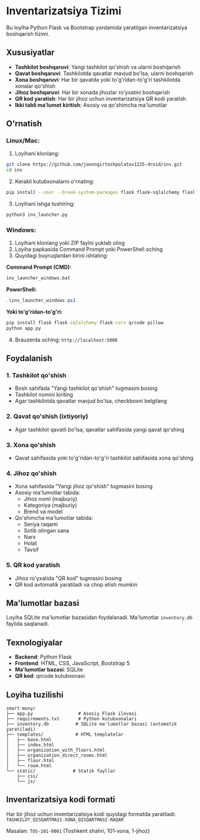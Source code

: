 # Inventarizatsiya Tizimi

Bu loyiha Python Flask va Bootstrap yordamida yaratilgan inventarizatsiya boshqarish tizimi.

## Xususiyatlar

- **Tashkilot boshqaruvi**: Yangi tashkilot qo'shish va ularni boshqarish
- **Qavat boshqaruvi**: Tashkilotda qavatlar mavjud bo'lsa, ularni boshqarish
- **Xona boshqaruvi**: Har bir qavatda yoki to'g'ridan-to'g'ri tashkilotda xonalar qo'shish
- **Jihoz boshqaruvi**: Har bir xonada jihozlar ro'yxatini boshqarish
- **QR kod yaratish**: Har bir jihoz uchun inventarizatsiya QR kodi yaratish
- **Ikki tabli ma'lumot kiritish**: Asosiy va qo'shimcha ma'lumotlar

## O'rnatish

### Linux/Mac:
1. Loyihani klonlang:
```bash
git clone https://github.com/jaxongirtoshpolatov1225-droid/inv.git
cd inv
```

2. Kerakli kutubxonalarni o'rnating:
```bash
pip install --user --break-system-packages flask flask-sqlalchemy flask-cors qrcode pillow
```

3. Loyihani ishga tushiring:
```bash
python3 inv_launcher.py
```

### Windows:
1. Loyihani klonlang yoki ZIP faylni yuklab oling
2. Loyiha papkasida Command Prompt yoki PowerShell oching
3. Quyidagi buyruqlardan birini ishlating:

**Command Prompt (CMD):**
```cmd
inv_launcher_windows.bat
```

**PowerShell:**
```powershell
.\inv_launcher_windows.ps1
```

**Yoki to'g'ridan-to'g'ri:**
```cmd
pip install flask flask-sqlalchemy flask-cors qrcode pillow
python app.py
```

4. Brauzerda oching: `http://localhost:5000`

## Foydalanish

### 1. Tashkilot qo'shish
- Bosh sahifada "Yangi tashkilot qo'shish" tugmasini bosing
- Tashkilot nomini kiriting
- Agar tashkilotda qavatlar mavjud bo'lsa, checkboxni belgilang

### 2. Qavat qo'shish (ixtiyoriy)
- Agar tashkilot qavatli bo'lsa, qavatlar sahifasida yangi qavat qo'shing

### 3. Xona qo'shish
- Qavat sahifasida yoki to'g'ridan-to'g'ri tashkilot sahifasida xona qo'shing

### 4. Jihoz qo'shish
- Xona sahifasida "Yangi jihoz qo'shish" tugmasini bosing
- Asosiy ma'lumotlar tabida:
  - Jihoz nomi (majburiy)
  - Kategoriya (majburiy)
  - Brend va model
- Qo'shimcha ma'lumotlar tabida:
  - Seriya raqami
  - Sotib olingan sana
  - Narx
  - Holat
  - Tavsif

### 5. QR kod yaratish
- Jihoz ro'yxatida "QR kod" tugmasini bosing
- QR kod avtomatik yaratiladi va chop etish mumkin

## Ma'lumotlar bazasi

Loyiha SQLite ma'lumotlar bazasidan foydalanadi. Ma'lumotlar `inventory.db` faylida saqlanadi.

## Texnologiyalar

- **Backend**: Python Flask
- **Frontend**: HTML, CSS, JavaScript, Bootstrap 5
- **Ma'lumotlar bazasi**: SQLite
- **QR kod**: qrcode kutubxonasi

## Loyiha tuzilishi

```
smart-mony/
├── app.py                 # Asosiy Flask ilovasi
├── requirements.txt       # Python kutubxonalari
├── inventory.db          # SQLite ma'lumotlar bazasi (avtomatik yaratiladi)
├── templates/            # HTML templatelar
│   ├── base.html
│   ├── index.html
│   ├── organization_with_floors.html
│   ├── organization_direct_rooms.html
│   ├── floor.html
│   └── room.html
└── static/              # Statik fayllar
    ├── css/
    └── js/
```

## Inventarizatsiya kodi formati

Har bir jihoz uchun inventarizatsiya kodi quyidagi formatda yaratiladi:
`TASHKILOT_QISQARTMASI-XONA_QISQARTMASI-RAQAM`

Masalan: `TOS-101-0001` (Toshkent shahri, 101-xona, 1-jihoz)
